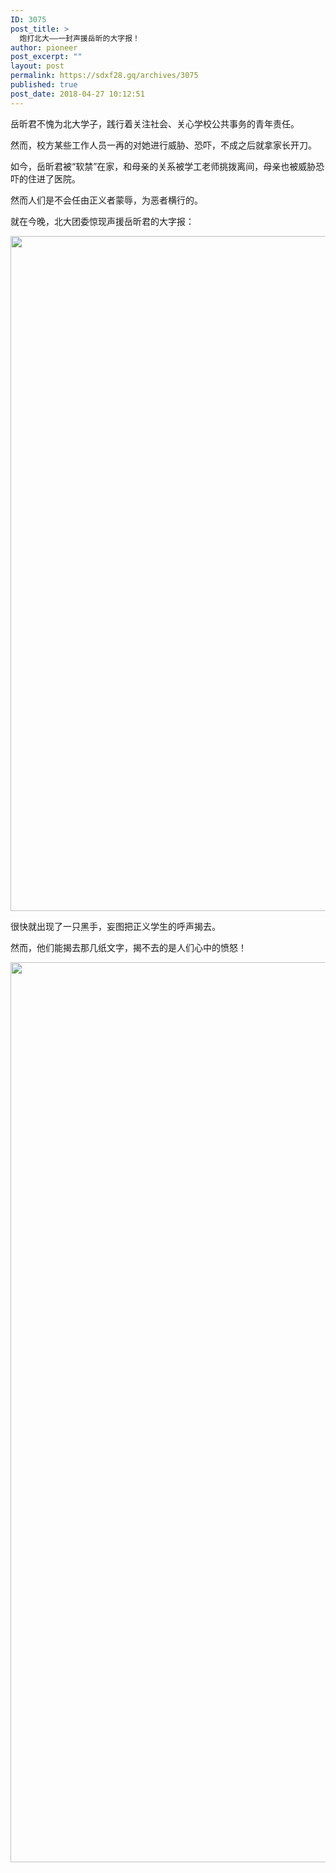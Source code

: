 ```yaml
---
ID: 3075
post_title: >
  炮打北大——一封声援岳昕的大字报！
author: pioneer
post_excerpt: ""
layout: post
permalink: https://sdxf28.gq/archives/3075
published: true
post_date: 2018-04-27 10:12:51
---
```

岳昕君不愧为北大学子，践行着关注社会、关心学校公共事务的青年责任。

然而，校方某些工作人员一再的对她进行威胁、恐吓，不成之后就拿家长开刀。

如今，岳昕君被“软禁”在家，和母亲的关系被学工老师挑拨离间，母亲也被威胁恐吓的住进了医院。

然而人们是不会任由正义者蒙辱，为恶者横行的。

就在今晚，北大团委惊现声援岳昕君的大字报：

<img class="aligncenter size-full wp-image-3077" src="https://sdxf27.gq/wp-content/uploads/2018/04/2018042322542668.jpg" alt="" width="1571" height="1080" />

很快就出现了一只黑手，妄图把正义学生的呼声揭去。

然而，他们能揭去那几纸文字，揭不去的是人们心中的愤怒！

<img class="aligncenter size-full wp-image-3079" src="https://sdxf27.gq/wp-content/uploads/2018/04/2018042322581735.jpg" alt="" width="1080" height="1440" />